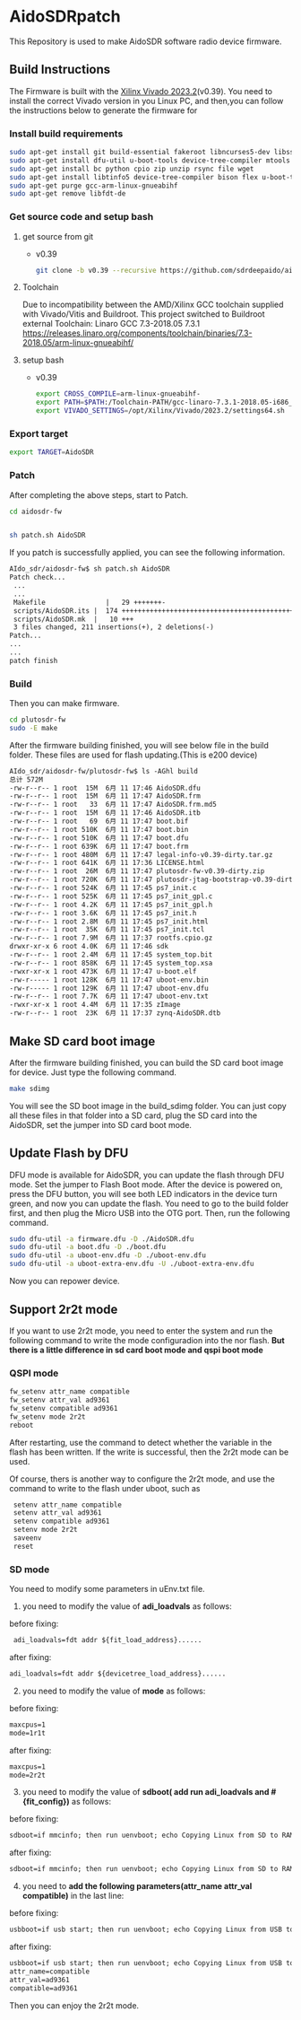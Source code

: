 # AidoSDRpatch
This Repository is used to make AidoSDR software radio device firmware. 



## Build Instructions

The Firmware is built with the [Xilinx Vivado 2023.2](https://account.amd.com/en/forms/downloads/xef.html?filename=FPGAs_AdaptiveSoCs_Unified_2023.2_1013_2256.tar.gz)(v0.39). You need to install the correct Vivado version in you Linux PC, and then,you can follow the instructions below to generate the firmware for 

### Install build requirements

```sh
sudo apt-get install git build-essential fakeroot libncurses5-dev libssl-dev ccache 
sudo apt-get install dfu-util u-boot-tools device-tree-compiler mtools
sudo apt-get install bc python cpio zip unzip rsync file wget 
sudo apt-get install libtinfo5 device-tree-compiler bison flex u-boot-tools
sudo apt-get purge gcc-arm-linux-gnueabihf
sudo apt-get remove libfdt-de
```

### Get source code and setup bash

1. get source from git
	- v0.39
		
		```sh
		git clone -b v0.39 --recursive https://github.com/sdrdeepaido/aidosdr-fw.git
		```
2. Toolchain

   Due to incompatibility between the AMD/Xilinx GCC toolchain supplied with Vivado/Vitis and Buildroot. This project switched to Buildroot external Toolchain: Linaro GCC 7.3-2018.05 7.3.1
   https://releases.linaro.org/components/toolchain/binaries/7.3-2018.05/arm-linux-gnueabihf/


3. setup bash
	- v0.39
        ```sh
        export CROSS_COMPILE=arm-linux-gnueabihf-
        export PATH=$PATH:/Toolchain-PATH/gcc-linaro-7.3.1-2018.05-i686_arm-linux-gnueabihf/bin
        export VIVADO_SETTINGS=/opt/Xilinx/Vivado/2023.2/settings64.sh
        ```

### Export target
   ```sh
   export TARGET=AidoSDR
   ```

  

### Patch

After completing the above steps, start to Patch.

```sh
cd aidosdr-fw
```

   ```sh
   
   sh patch.sh AidoSDR
   ```

   

If you patch is successfully applied, you can see the following information.

```txt
AIdo_sdr/aidosdr-fw$ sh patch.sh AidoSDR
Patch check...
 ...
 ...
 Makefile               |   29 +++++++-
 scripts/AidoSDR.its |  174 ++++++++++++++++++++++++++++++++++++++++++++++++
 scripts/AidoSDR.mk  |   10 +++
 3 files changed, 211 insertions(+), 2 deletions(-)
Patch...
...
...
patch finish

```

### Build

Then you can make firmware.

```sh
cd plutosdr-fw
sudo -E make
```

After the firmware building finished, you will see below file in the build folder. These files are used for flash updating.(This is e200 device)

```txt
AIdo_sdr/aidosdr-fw/plutosdr-fw$ ls -AGhl build
总计 572M
-rw-r--r-- 1 root  15M  6月 11 17:46 AidoSDR.dfu
-rw-r--r-- 1 root  15M  6月 11 17:47 AidoSDR.frm
-rw-r--r-- 1 root   33  6月 11 17:47 AidoSDR.frm.md5
-rw-r--r-- 1 root  15M  6月 11 17:46 AidoSDR.itb
-rw-r--r-- 1 root   69  6月 11 17:47 boot.bif
-rw-r--r-- 1 root 510K  6月 11 17:47 boot.bin
-rw-r--r-- 1 root 510K  6月 11 17:47 boot.dfu
-rw-r--r-- 1 root 639K  6月 11 17:47 boot.frm
-rw-r--r-- 1 root 480M  6月 11 17:47 legal-info-v0.39-dirty.tar.gz
-rw-r--r-- 1 root 641K  6月 11 17:36 LICENSE.html
-rw-r--r-- 1 root  26M  6月 11 17:47 plutosdr-fw-v0.39-dirty.zip
-rw-r--r-- 1 root 720K  6月 11 17:47 plutosdr-jtag-bootstrap-v0.39-dirty.zip
-rw-r--r-- 1 root 524K  6月 11 17:45 ps7_init.c
-rw-r--r-- 1 root 525K  6月 11 17:45 ps7_init_gpl.c
-rw-r--r-- 1 root 4.2K  6月 11 17:45 ps7_init_gpl.h
-rw-r--r-- 1 root 3.6K  6月 11 17:45 ps7_init.h
-rw-r--r-- 1 root 2.8M  6月 11 17:45 ps7_init.html
-rw-r--r-- 1 root  35K  6月 11 17:45 ps7_init.tcl
-rw-r--r-- 1 root 7.9M  6月 11 17:37 rootfs.cpio.gz
drwxr-xr-x 6 root 4.0K  6月 11 17:46 sdk
-rw-r--r-- 1 root 2.4M  6月 11 17:45 system_top.bit
-rw-r--r-- 1 root 858K  6月 11 17:45 system_top.xsa
-rwxr-xr-x 1 root 473K  6月 11 17:47 u-boot.elf
-rw-r----- 1 root 128K  6月 11 17:47 uboot-env.bin
-rw-r----- 1 root 129K  6月 11 17:47 uboot-env.dfu
-rw-r--r-- 1 root 7.7K  6月 11 17:47 uboot-env.txt
-rwxr-xr-x 1 root 4.4M  6月 11 17:35 zImage
-rw-r--r-- 1 root  23K  6月 11 17:37 zynq-AidoSDR.dtb

```



## Make SD card boot image

After the firmware building finished, you can build the SD card boot image for device. Just type the following command.

```sh
make sdimg
```

You will see the SD boot image in the build_sdimg folder. You can just  copy all these files in that folder into a SD card, plug the SD card  into the AidoSDR, set the jumper into SD card boot mode.

## Update Flash by DFU

DFU mode is available for AidoSDR, you can update the flash through DFU mode. Set the jumper to Flash Boot mode. After the device is powered on, press the DFU button, you will see both LED indicators in the device turn green, and now you can update the flash. You need to go to the build folder first, and then plug the Micro USB into the OTG port. Then, run the following command.

```sh
sudo dfu-util -a firmware.dfu -D ./AidoSDR.dfu
sudo dfu-util -a boot.dfu -D ./boot.dfu
sudo dfu-util -a uboot-env.dfu -D ./uboot-env.dfu
sudo dfu-util -a uboot-extra-env.dfu -U ./uboot-extra-env.dfu
```

Now you can repower device.



## Support 2r2t mode
If you want to use 2r2t mode, you need to enter the system and run the following command to write the mode configuradion into the nor flash. **But there is a little difference in sd card boot mode and qspi boot mode**

### QSPI mode
   ```sh
 fw_setenv attr_name compatible
 fw_setenv attr_val ad9361
 fw_setenv compatible ad9361
 fw_setenv mode 2r2t
 reboot
   ```

After restarting, use the command to detect whether the variable in the flash has been written. If the write is successful, then the 2r2t mode can be used.

Of course, thers is another way to configure the 2r2t mode, and use the command to write to the flash under uboot, such as

```sh
 setenv attr_name compatible
 setenv attr_val ad9361
 setenv compatible ad9361
 setenv mode 2r2t
 saveenv
 reset
```

 ### SD mode
 You need to modify some parameters in uEnv.txt file.

1. you need to modify the value of **adi_loadvals** as follows:

before fixing:
```txt
 adi_loadvals=fdt addr ${fit_load_address}......
```
after fixing:
 ```txt
 adi_loadvals=fdt addr ${devicetree_load_address}......
 ```

2. you need to modify the value of **mode** as follows:

before fixing:
```txt
maxcpus=1
mode=1r1t
```
after fixing:
```txt
maxcpus=1
mode=2r2t
```

3. you need to modify the value of **sdboot( add run adi_loadvals and #{fit_config})** as follows:

before fixing:
```txt
sdboot=if mmcinfo; then run uenvboot; echo Copying Linux from SD to RAM... && load mmc 0 ${fit_load_address} ${kernel_image} && load mmc 0 ${devicetree_load_address} ${devicetree_image} && load mmc 0 ${ramdisk_load_address} ${ramdisk_image} bootm ${fit_load_address} ${ramdisk_load_address} ${devicetree_load_address}; fi
```
after fixing:
```txt
sdboot=if mmcinfo; then run uenvboot; echo Copying Linux from SD to RAM... && load mmc 0 ${fit_load_address} ${kernel_image} && load mmc 0 ${devicetree_load_address} ${devicetree_image} && load mmc 0 ${ramdisk_load_address} ${ramdisk_image} && run adi_loadvals;bootm ${fit_load_address} ${ramdisk_load_address} ${devicetree_load_address}#{fit_config}; fi
```

4. you need to **add the following parameters(attr_name attr_val compatible)** in the last line:

before fixing:
```txt
usbboot=if usb start; then run uenvboot; echo Copying Linux from USB to RAM... && load usb 0 ${fit_load_address} ${kernel_image} && load usb 0 ${devicetree_load_address} ${devicetree_image} && load usb 0 ${ramdisk_load_address} ${ramdisk_image} && bootm ${fit_load_address} ${ramdisk_load_address} ${devicetree_load_address}; fi
```
after fixing:
```txt
usbboot=if usb start; then run uenvboot; echo Copying Linux from USB to RAM... && load usb 0 ${fit_load_address} ${kernel_image} && load usb 0 ${devicetree_load_address} ${devicetree_image} && load usb 0 ${ramdisk_load_address} ${ramdisk_image} && bootm ${fit_load_address} ${ramdisk_load_address} ${devicetree_load_address}; fi
attr_name=compatible
attr_val=ad9361
compatible=ad9361
```

Then you can enjoy the 2r2t mode.